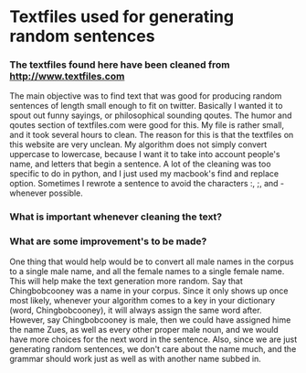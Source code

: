 # Textfiles used for generating random sentences

### The textfiles found here have been cleaned from http://www.textfiles.com

The main objective was to find text that was good for producing random sentences of length small enough to fit on twitter.  Basically I wanted it to spout out funny sayings, or philosophical sounding qoutes.  The humor and qoutes section of textfiles.com were good for this.  My file is rather small, and it took several hours to clean.  The reason for this is that the textfiles on this website are very unclean.  My algorithm does not simply convert uppercase to lowercase, because I want it to take into account people's name, and letters that begin a sentence.  A lot of the cleaning was too specific to do in python, and I just used my macbook's find and replace option.  Sometimes I rewrote a sentence to avoid the characters :, ;, and - whenever possible.

### What is important whenever cleaning the text?




### What are some improvement's to be made?

One thing that would help would be to convert all male names in the corpus to a single male name, and all the female names to a single female name.  This will help make the text generation more random.  Say that Chingbobcooney was a name in your corpus.  Since it only shows up once most likely, whenever your algorithm comes to a key in your dictionary (word, Chingbobcooney), it will always assign the same word after.  However, say Chingbobcooney is male, then we could have assigned hime the name Zues, as well as every other proper male noun, and we would have more choices for the next word in the sentence.  Also, since we are just generating random sentences, we don't care about the name much, and the grammar should work just as well as with another name subbed in.
